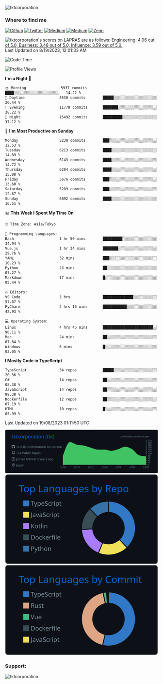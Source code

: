 <p align="left"> <img src="https://komarev.com/ghpvc/?username=tktcorporation&label=Profile%20views&color=0e75b6&style=flat" alt="tktcorporation" /> </p>

<h3>Where to find me</h3>
<p>
<a href="https://github.com/tktcorporation" target="_blank"><img alt="Github" src="https://img.shields.io/badge/GitHub-%2312100E.svg?&style=for-the-badge&logo=Github&logoColor=white" /></a>
<a href="https://twitter.com/tktcorporation" target="_blank"><img alt="Twitter" src="https://img.shields.io/badge/twitter-%231DA1F2.svg?&style=for-the-badge&logo=twitter&logoColor=white" /></a>
<a href="https://www.linkedin.com/in/tktcorporation" target="_blank"><img alt="Medium" src="https://img.shields.io/badge/linkdin-0a66c2.svg?&style=for-the-badge&logo=linkedin&logoColor=white" /></a>
<a href="https://qiita.com/tktcorporation" target="_blank"><img alt="Medium" src="https://img.shields.io/badge/qiita-55C500.svg?&style=for-the-badge&logo=qiita&logoColor=white" /></a>
<a href="https://zenn.dev/tktcorporation" target="_blank"><img alt="Zenn" src="https://img.shields.io/badge/Zenn-3EA8FF.svg?&style=for-the-badge&logo=Zenn&logoColor=white" /></a>
</p>

<!--START_SECTION:lapras-card-->
<p ><a href="https://lapras.com/public/tktcorporation" target="_blank" rel="noopener noreferrer"><img alt="tktcorporation's scores on LAPRAS are as follows: Engineering: 4.06 out of 5.0, Business: 3.48 out of 5.0, Influence: 3.59 out of 5.0." src="https://lapras-card-generator.vercel.app/api/svg?e=4.06&b=3.48&i=3.59&b1=%23232323&b2=%236d6d6d&i1=%23212121&i2=%23818181&l=en" width="300" ></a>  
Last Updated on 8/19/2023, 12:01:33 AM</p>
<!--END_SECTION:lapras-card-->
  
<!--START_SECTION:waka-->
![Code Time](http://img.shields.io/badge/Code%20Time-1%2C108%20hrs%2010%20mins-blue)

![Profile Views](http://img.shields.io/badge/Profile%20Views-1-blue)

**I'm a Night 🦉** 

```text
🌞 Morning                5937 commits        ████░░░░░░░░░░░░░░░░░░░░░   14.22 % 
🌆 Daytime                8530 commits        █████░░░░░░░░░░░░░░░░░░░░   20.44 % 
🌃 Evening                11778 commits       ███████░░░░░░░░░░░░░░░░░░   28.22 % 
🌙 Night                  15492 commits       █████████░░░░░░░░░░░░░░░░   37.12 % 
```
📅 **I'm Most Productive on Sunday** 

```text
Monday                   5230 commits        ███░░░░░░░░░░░░░░░░░░░░░░   12.53 % 
Tuesday                  6213 commits        ████░░░░░░░░░░░░░░░░░░░░░   14.89 % 
Wednesday                6143 commits        ████░░░░░░░░░░░░░░░░░░░░░   14.72 % 
Thursday                 6294 commits        ████░░░░░░░░░░░░░░░░░░░░░   15.08 % 
Friday                   5676 commits        ███░░░░░░░░░░░░░░░░░░░░░░   13.60 % 
Saturday                 5289 commits        ███░░░░░░░░░░░░░░░░░░░░░░   12.67 % 
Sunday                   6892 commits        ████░░░░░░░░░░░░░░░░░░░░░   16.51 % 
```


📊 **This Week I Spent My Time On** 

```text
🕑︎ Time Zone: Asia/Tokyo

💬 Programming Languages: 
Bash                     1 hr 50 mins        █████████░░░░░░░░░░░░░░░░   34.94 % 
Vue.js                   1 hr 34 mins        ███████░░░░░░░░░░░░░░░░░░   29.76 % 
YAML                     32 mins             ███░░░░░░░░░░░░░░░░░░░░░░   10.23 % 
Python                   23 mins             ██░░░░░░░░░░░░░░░░░░░░░░░   07.27 % 
Markdown                 17 mins             █░░░░░░░░░░░░░░░░░░░░░░░░   05.44 % 

🔥 Editors: 
VS Code                  3 hrs               ██████████████░░░░░░░░░░░   57.07 % 
PyCharm                  2 hrs 16 mins       ███████████░░░░░░░░░░░░░░   42.93 % 

💻 Operating System: 
Linux                    4 hrs 45 mins       ███████████████████████░░   90.11 % 
Mac                      24 mins             ██░░░░░░░░░░░░░░░░░░░░░░░   07.84 % 
Windows                  6 mins              █░░░░░░░░░░░░░░░░░░░░░░░░   02.05 % 
```

**I Mostly Code in TypeScript** 

```text
TypeScript               34 repos            █████░░░░░░░░░░░░░░░░░░░░   20.36 % 
C#                       14 repos            ██░░░░░░░░░░░░░░░░░░░░░░░   08.38 % 
JavaScript               14 repos            ██░░░░░░░░░░░░░░░░░░░░░░░   08.38 % 
Dockerfile               12 repos            ██░░░░░░░░░░░░░░░░░░░░░░░   07.19 % 
HTML                     10 repos            █░░░░░░░░░░░░░░░░░░░░░░░░   05.99 % 
```




 Last Updated on 19/08/2023 01:11:50 UTC
<!--END_SECTION:waka-->

[![](https://raw.githubusercontent.com/tktcorporation/tktcorporation/master/profile-summary-card-output/github_dark/0-profile-details.svg)](https://github.com/vn7n24fzkq/github-profile-summary-cards)
[![](https://raw.githubusercontent.com/tktcorporation/tktcorporation/master/profile-summary-card-output/github_dark/1-repos-per-language.svg)](https://github.com/vn7n24fzkq/github-profile-summary-cards) [![](https://raw.githubusercontent.com/tktcorporation/tktcorporation/master/profile-summary-card-output/github_dark/2-most-commit-language.svg)](https://github.com/vn7n24fzkq/github-profile-summary-cards)

<h3 align="left">Support:</h3>
<p><a href="https://www.buymeacoffee.com/tktcorporation"> <img align="left" src="https://cdn.buymeacoffee.com/buttons/v2/default-yellow.png" height="50" width="210" alt="tktcorporation" /></a></p><br><br>
